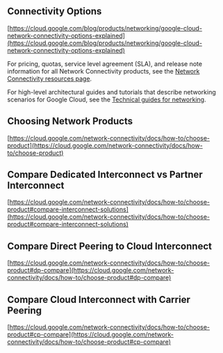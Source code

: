 
## Connectivity Options

[https://cloud.google.com/blog/products/networking/google-cloud-network-connectivity-options-explained](https://cloud.google.com/blog/products/networking/google-cloud-network-connectivity-options-explained)

For pricing, quotas, service level agreement (SLA), and release note information for all Network Connectivity products, see the [Network Connectivity resources page](https://cloud.google.com/network-connectivity/docs/resources).

For high-level architectural guides and tutorials that describe networking scenarios for Google Cloud, see the [Technical guides for networking](https://cloud.google.com/docs/tutorials#networking).


## Choosing Network Products

[https://cloud.google.com/network-connectivity/docs/how-to/choose-product](https://cloud.google.com/network-connectivity/docs/how-to/choose-product)


## Compare Dedicated Interconnect vs Partner Interconnect

[https://cloud.google.com/network-connectivity/docs/how-to/choose-product#compare-interconnect-solutions](https://cloud.google.com/network-connectivity/docs/how-to/choose-product#compare-interconnect-solutions)


## Compare Direct Peering to Cloud Interconnect

[https://cloud.google.com/network-connectivity/docs/how-to/choose-product#dp-compare](https://cloud.google.com/network-connectivity/docs/how-to/choose-product#dp-compare)


## Compare Cloud Interconnect with Carrier Peering

[https://cloud.google.com/network-connectivity/docs/how-to/choose-product#cp-compare](https://cloud.google.com/network-connectivity/docs/how-to/choose-product#cp-compare)

